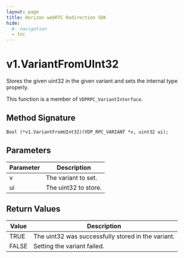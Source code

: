 ```yaml
---
layout: page
title: Horizon webRTC Redirection SDK
hide:
  #- navigation
  - toc
---
```

# v1.VariantFromUInt32

Stores the given uint32 in the given variant and sets the internal type properly.

This function is a member of `VDPRPC_VariantInterface`.

## Method Signature
```
Bool (*v1.VariantFromUInt32)(VDP_RPC_VARIANT *v, uint32 ui); 
```

## Parameters

| Parameter | Description |
| --------- | ----------- |
| v | The variant to set. |
| ui | The uint32 to store. |

## Return Values

| Value | Description |
| ----- | ----------- |
| TRUE | The uint32 was successfully stored in the variant.|
| FALSE | Setting the variant failed. |


